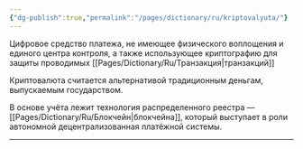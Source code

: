 ```yaml
---
{"dg-publish":true,"permalink":"/pages/dictionary/ru/kriptovalyuta/"}
---
```



Цифровое средство платежа, не имеющее физического воплощения и единого центра контроля, а также использующее криптографию для защиты проводимых [[Pages/Dictionary/Ru/Транзакция\|транзакций]]

Криптовалюта считается альтернативой традиционным деньгам, выпускаемым государством.

В основе учёта лежит технология распределенного реестра — [[Pages/Dictionary/Ru/Блокчейн\|блокчейна]], который выступает в роли автономной децентрализованная платёжной системы.

---

